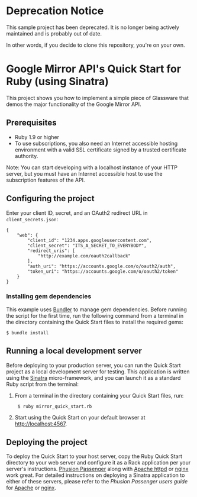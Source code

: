 # Deprecation Notice
This sample project has been deprecated. It is no longer being actively maintained and is probably out of date.

In other words, if you decide to clone this repository, you're on your own.

# Google Mirror API's Quick Start for Ruby (using Sinatra)

This project shows you how to implement a simple
piece of Glassware that demos the major functionality of the Google Mirror API.

## Prerequisites

- Ruby 1.9 or higher
- To use subscriptions, you also need an Internet accessible hosting
  environment with a valid SSL certificate signed by a trusted certificate
  authority.

Note: You can start developing with a localhost instance of your HTTP server,
  but you must have an Internet accessible host to use the subscription features
  of the API.

## Configuring the project

Enter your client ID, secret, and an OAuth2 redirect URL in `client_secrets.json`:

    {
        "web": {
            "client_id": "1234.apps.googleusercontent.com",
            "client_secret": "ITS_A_SECRET_TO_EVERYBODY",
            "redirect_uris": [
                "http://example.com/oauth2callback"
            ],
            "auth_uri": "https://accounts.google.com/o/oauth2/auth",
            "token_uri": "https://accounts.google.com/o/oauth2/token"
        }
    }

### Installing gem dependencies

This example uses [Bundler](http://bundler.io) to manage gem
dependencies. Before running the script for the first time, run the
following command from a terminal in the directory containing the Quick
Start files to install the required gems:

    $ bundle install


## Running a local development server

Before deploying to your production server, you can run the Quick Start project
as a local development server for testing. This application is written using
the [Sinatra](http://www.sinatrarb.com/) micro-framework, and you can launch it
as a standard Ruby script from the terminal:

1. From a terminal in the directory containing your Quick Start files, run:

        $ ruby mirror_quick_start.rb

2. Start using the Quick Start on your default browser at
   [http://localhost:4567](http://localhost:4567).


## Deploying the project

To deploy the Quick Start to your host server, copy the Ruby Quick Start
directory to your web server and configure it as a Rack application per
your server's instructions. [Phusion Passenger](http://www.modrails.com/)
along with [Apache httpd](http://httpd.apache.org/) or
[nginx](http://nginx.org/) work great. For detailed instructions on deploying
a Sinatra application to either of these servers, please refer to the *Phusion
Passenger users guide* for
[Apache](http://www.modrails.com/documentation/Users%20guide%20Apache.html) or
[nginx](http://www.modrails.com/documentation/Users%20guide%20Nginx.html).

